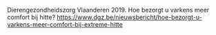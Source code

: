 Dierengezondheidszorg Vlaanderen 2019. Hoe bezorgt u varkens meer comfort bij hitte? https://www.dgz.be/nieuwsbericht/hoe-bezorgt-u-varkens-meer-comfort-bij-extreme-hitte